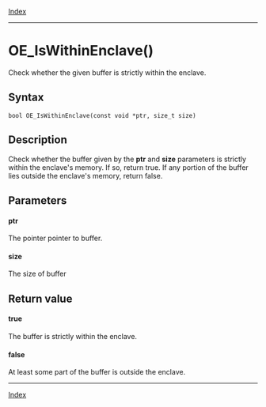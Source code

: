 [Index](index.md)

---
# OE_IsWithinEnclave()

Check whether the given buffer is strictly within the enclave.

## Syntax

    bool OE_IsWithinEnclave(const void *ptr, size_t size)
## Description 

Check whether the buffer given by the **ptr** and **size** parameters is strictly within the enclave's memory. If so, return true. If any portion of the buffer lies outside the enclave's memory, return false.



## Parameters

#### ptr

The pointer pointer to buffer.

#### size

The size of buffer

## Return value

#### true

The buffer is strictly within the enclave.

#### false

At least some part of the buffer is outside the enclave.

---
[Index](index.md)

